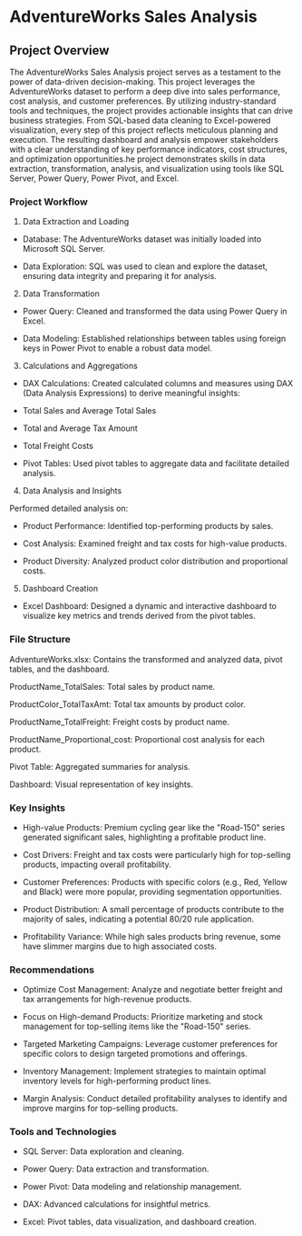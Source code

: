 # AdventureWorks Sales Analysis

## Project Overview

The AdventureWorks Sales Analysis project serves as a testament to the power of data-driven decision-making. This project leverages the AdventureWorks dataset to perform a deep dive into sales performance, cost analysis, and customer preferences. By utilizing industry-standard tools and techniques, the project provides actionable insights that can drive business strategies. From SQL-based data cleaning to Excel-powered visualization, every step of this project reflects meticulous planning and execution. The resulting dashboard and analysis empower stakeholders with a clear understanding of key performance indicators, cost structures, and optimization opportunities.he project demonstrates skills in data extraction, transformation, analysis, and visualization using tools like SQL Server, Power Query, Power Pivot, and Excel.

### Project Workflow

1. Data Extraction and Loading

- Database: The AdventureWorks dataset was initially loaded into Microsoft SQL Server.

- Data Exploration: SQL was used to clean and explore the dataset, ensuring data integrity and preparing it for analysis.

2. Data Transformation

- Power Query: Cleaned and transformed the data using Power Query in Excel.

- Data Modeling: Established relationships between tables using foreign keys in Power Pivot to enable a robust data model.

3. Calculations and Aggregations

- DAX Calculations: Created calculated columns and measures using DAX (Data Analysis Expressions) to derive meaningful insights:

- Total Sales and Average Total Sales

- Total and Average Tax Amount

- Total Freight Costs

- Pivot Tables: Used pivot tables to aggregate data and facilitate detailed analysis.

4. Data Analysis and Insights

Performed detailed analysis on:

- Product Performance: Identified top-performing products by sales.

- Cost Analysis: Examined freight and tax costs for high-value products.

- Product Diversity: Analyzed product color distribution and proportional costs.

5. Dashboard Creation

- Excel Dashboard: Designed a dynamic and interactive dashboard to visualize key metrics and trends derived from the pivot tables.

### File Structure

AdventureWorks.xlsx: Contains the transformed and analyzed data, pivot tables, and the dashboard.

ProductName_TotalSales: Total sales by product name.

ProductColor_TotalTaxAmt: Total tax amounts by product color.

ProductName_TotalFreight: Freight costs by product name.

ProductName_Proportional_cost: Proportional cost analysis for each product.

Pivot Table: Aggregated summaries for analysis.

Dashboard: Visual representation of key insights.

### Key Insights

- High-value Products: Premium cycling gear like the "Road-150" series generated significant sales, highlighting a profitable product line.

- Cost Drivers: Freight and tax costs were particularly high for top-selling products, impacting overall profitability.

- Customer Preferences: Products with specific colors (e.g., Red, Yellow and Black) were more popular, providing segmentation opportunities.

- Product Distribution: A small percentage of products contribute to the majority of sales, indicating a potential 80/20 rule application.

- Profitability Variance: While high sales products bring revenue, some have slimmer margins due to high associated costs.

### Recommendations

- Optimize Cost Management: Analyze and negotiate better freight and tax arrangements for high-revenue products.

- Focus on High-demand Products: Prioritize marketing and stock management for top-selling items like the "Road-150" series.

- Targeted Marketing Campaigns: Leverage customer preferences for specific colors to design targeted promotions and offerings.

- Inventory Management: Implement strategies to maintain optimal inventory levels for high-performing product lines.

- Margin Analysis: Conduct detailed profitability analyses to identify and improve margins for top-selling products.

### Tools and Technologies

- SQL Server: Data exploration and cleaning.

- Power Query: Data extraction and transformation.

- Power Pivot: Data modeling and relationship management.

- DAX: Advanced calculations for insightful metrics.

- Excel: Pivot tables, data visualization, and dashboard creation.

